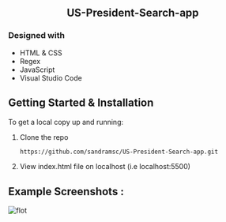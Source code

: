 <!-- PROJECT TITLE -->

 <h2 2 align="center">
    US-President-Search-app
    <br />
    </h2>

### Designed with

- HTML & CSS
- Regex
- JavaScript
- Visual Studio Code

<!-- GETTING STARTED -->

## Getting Started & Installation

To get a local copy up and running:

1. Clone the repo
   ```sh
   https://github.com/sandramsc/US-President-Search-app.git
   ```
2. View index.html file on localhost (i.e localhost:5500)

<!-- USAGE EXAMPLES -->

## Example Screenshots :
![flot](https://user-images.githubusercontent.com/19821445/152454043-fd2356f3-af63-483a-b8f7-bf54fd7a4391.JPG)
